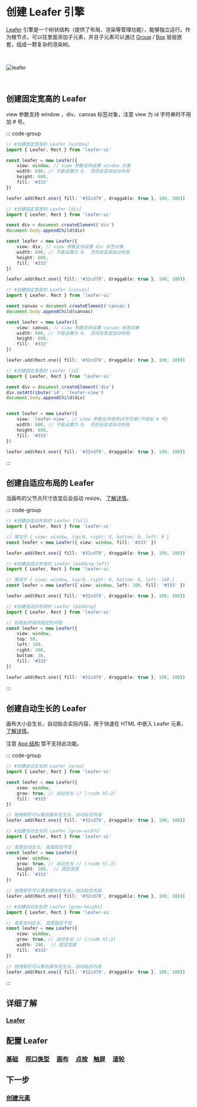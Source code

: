# 创建 Leafer 引擎

[Leafer](/reference/display/Leafer.md) 引擎是一个树状结构（提供了布局、渲染等管理功能），能够独立运行。作为根节点，可以往里面添加子元素，并且子元素可以通过 [Group](/reference/display/Group.md) / [Box](/reference/display/Box.md) 层层嵌套，组成一颗复杂的渲染树。

<br/>

![leafer](/svg/leafer.svg)

<br/>

## 创建固定宽高的 Leafer

view 参数支持 window 、div、canvas 标签对象，注意 view 为 id 字符串时不用加 # 号。

::: code-group
```ts
// #创建固定宽高的 Leafer [window]
import { Leafer, Rect } from 'leafer-ui'

const leafer = new Leafer({
    view: window, // view 参数支持设置 window 对象
    width: 600, // 不能设置为 0， 否则会变成自动布局
    height: 600,
    fill: '#333'
})

leafer.add(Rect.one({ fill: '#32cd79', draggable: true }, 100, 100))
```
```ts
// #创建固定宽高的 Leafer [div]
import { Leafer, Rect } from 'leafer-ui'

const div = document.createElement('div')
document.body.appendChild(div)

const leafer = new Leafer({
    view: div, // view 参数支持设置 div 标签对象
    width: 600, // 不能设置为 0， 否则会变成自动布局
    height: 600,
    fill: '#333'
})

leafer.add(Rect.one({ fill: '#32cd79', draggable: true }, 100, 100))
```
```ts
// #创建固定宽高的 Leafer [canvas]
import { Leafer, Rect } from 'leafer-ui'

const canvas = document.createElement('canvas')
document.body.appendChild(canvas)

const leafer = new Leafer({
    view: canvas, // view 参数支持设置 canvas 标签对象
    width: 600, // 不能设置为 0， 否则会变成自动布局
    height: 600,
    fill: '#333'
})

leafer.add(Rect.one({ fill: '#32cd79', draggable: true }, 100, 100))
```
```ts
// #创建固定宽高的 Leafer [id]
import { Leafer, Rect } from 'leafer-ui'

const div = document.createElement('div')
div.setAttribute('id', 'leafer-view')
document.body.appendChild(div)


const leafer = new Leafer({
    view: 'leafer-view', // view 参数支持使用id字符串(不用加 # 号)
    width: 600, // 不能设置为 0， 否则会变成自动布局
    height: 600,
    fill: '#333'
})

leafer.add(Rect.one({ fill: '#32cd79', draggable: true }, 100, 100))
```
:::

## 创建自适应布局的 Leafer

当画布的父节点尺寸改变后会自动 resize， [了解详情](/reference/config/app/canvas.md#自适应布局)。

::: code-group
```ts
// #创建自适应布局的 Leafer [full]
import { Leafer, Rect } from 'leafer-ui'

// 等同于 { view: window, top:0, right: 0, bottom: 0, left: 0 } 
const leafer = new Leafer({ view: window, fill: '#333' })

leafer.add(Rect.one({ fill: '#32cd79', draggable: true }, 100, 100)) 
```
```ts
// #创建自适应布局的 Leafer [padding-left]
import { Leafer, Rect } from 'leafer-ui'

// 等同于 { view: window, top:0, right: 0, bottom: 0, left: 100 }
const leafer = new Leafer({ view: window, left: 100, fill: '#333' })

leafer.add(Rect.one({ fill: '#32cd79', draggable: true }, 100, 100)) 
```
```ts
// #创建自适应布局的 Leafer [padding]
import { Leafer, Rect } from 'leafer-ui'

// 四周始终保持固定的间距
const leafer = new Leafer({
    view: window,
    top: 50,
    left: 100,
    right: 100,
    bottom: 30,
    fill: '#333'
})

leafer.add(Rect.one({ fill: '#32cd79', draggable: true }, 100, 100)) 
```
:::

## 创建自动生长的 Leafer

画布大小会生长，自动贴合实际内容，用于快速在 HTML 中嵌入 Leafer 元素，[了解详情](/reference/config/app/canvas.md#自动生长)。

注意 [App 结构](/guide/advanced/app.md) 暂不支持此功能。

::: code-group
```ts
// #创建自动生长的 Leafer [grow]
import { Leafer, Rect } from 'leafer-ui'

const leafer = new Leafer({
    view: window,
    grow: true, // 自动生长 // [!code hl:2] 
    fill: '#333'
})

// 拖拽矩形可以看到画布在生长，自动贴合内容
leafer.add(Rect.one({ fill: '#32cd79', draggable: true }, 100, 100)) 
```
```ts
// #创建自动生长的 Leafer [grow-width]
import { Leafer, Rect } from 'leafer-ui'

// 宽度自动生长, 高度固定不变
const leafer = new Leafer({
    view: window,
    grow: true, // 自动生长 // [!code hl:3] 
    height: 200,  // 固定高度
    fill: '#333'
})

// 拖拽矩形可以看到画布在生长，自动贴合内容
leafer.add(Rect.one({ fill: '#32cd79', draggable: true }, 100, 100)) 
```
```ts
// #创建自动生长的 Leafer [grow-height]
import { Leafer, Rect } from 'leafer-ui'

// 高度自动生长, 宽度固定不变
const leafer = new Leafer({
    view: window,
    grow: true, // 自动生长 // [!code hl:3] 
    width: 200,  // 固定宽度
    fill: '#333'
})

// 拖拽矩形可以看到画布在生长，自动贴合内容
leafer.add(Rect.one({ fill: '#32cd79', draggable: true }, 100, 100)) 
```
:::

## 详细了解

### [Leafer](/reference/display/Leafer.md)

## 配置 Leafer

### [基础](/reference/config/app/base.md) &nbsp; &nbsp; [视口类型](/reference/config/app/type.md) &nbsp; &nbsp; [画布](/reference/config/app/canvas.md) &nbsp; &nbsp; [点按](/reference/config/app/pointer.md) &nbsp; &nbsp;[触屏](/reference/config/app/touch.md) &nbsp; &nbsp; [滚轮](/reference/config/app/wheel.md)

## 下一步

### [创建元素](/guide/basic/display.md)
